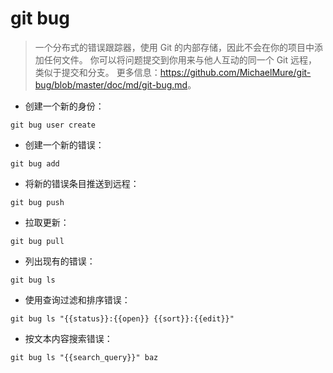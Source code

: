 # git bug

> 一个分布式的错误跟踪器，使用 Git 的内部存储，因此不会在你的项目中添加任何文件。
> 你可以将问题提交到你用来与他人互动的同一个 Git 远程，类似于提交和分支。
> 更多信息：<https://github.com/MichaelMure/git-bug/blob/master/doc/md/git-bug.md>。

- 创建一个新的身份：

`git bug user create`

- 创建一个新的错误：

`git bug add`

- 将新的错误条目推送到远程：

`git bug push`

- 拉取更新：

`git bug pull`

- 列出现有的错误：

`git bug ls`

- 使用查询过滤和排序错误：

`git bug ls "{{status}}:{{open}} {{sort}}:{{edit}}"`

- 按文本内容搜索错误：

`git bug ls "{{search_query}}" baz`